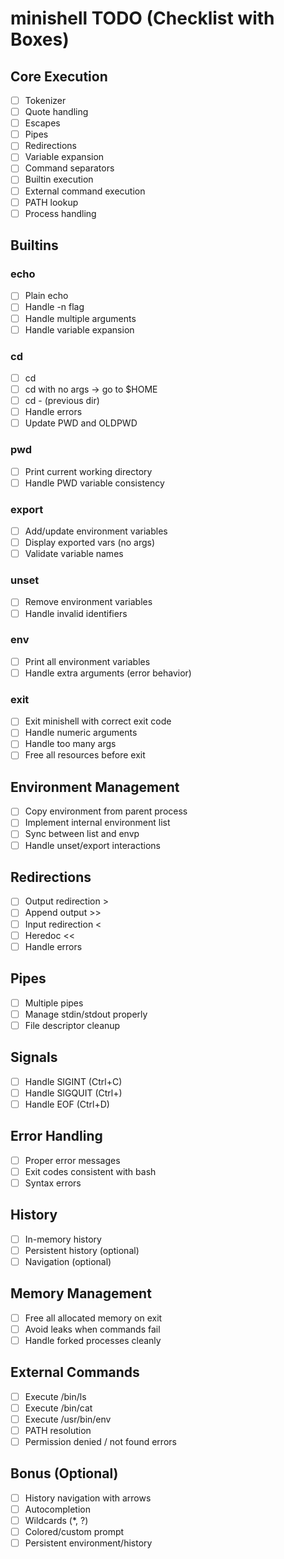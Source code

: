 
# minishell TODO (Checklist with Boxes)

## Core Execution
- [ ] Tokenizer
- [ ] Quote handling
- [ ] Escapes
- [ ] Pipes
- [ ] Redirections
- [ ] Variable expansion
- [ ] Command separators
- [ ] Builtin execution
- [ ] External command execution
- [ ] PATH lookup
- [ ] Process handling

## Builtins

### echo
- [ ] Plain echo
- [ ] Handle -n flag
- [ ] Handle multiple arguments
- [ ] Handle variable expansion

### cd
- [ ] cd <path>
- [ ] cd with no args → go to $HOME
- [ ] cd - (previous dir)
- [ ] Handle errors
- [ ] Update PWD and OLDPWD

### pwd
- [ ] Print current working directory
- [ ] Handle PWD variable consistency

### export
- [ ] Add/update environment variables
- [ ] Display exported vars (no args)
- [ ] Validate variable names

### unset
- [ ] Remove environment variables
- [ ] Handle invalid identifiers

### env
- [ ] Print all environment variables
- [ ] Handle extra arguments (error behavior)

### exit
- [ ] Exit minishell with correct exit code
- [ ] Handle numeric arguments
- [ ] Handle too many args
- [ ] Free all resources before exit

## Environment Management
- [ ] Copy environment from parent process
- [ ] Implement internal environment list
- [ ] Sync between list and envp
- [ ] Handle unset/export interactions

## Redirections
- [ ] Output redirection >
- [ ] Append output >>
- [ ] Input redirection <
- [ ] Heredoc <<
- [ ] Handle errors

## Pipes
- [ ] Multiple pipes
- [ ] Manage stdin/stdout properly
- [ ] File descriptor cleanup

## Signals
- [ ] Handle SIGINT (Ctrl+C)
- [ ] Handle SIGQUIT (Ctrl+\)
- [ ] Handle EOF (Ctrl+D)

## Error Handling
- [ ] Proper error messages
- [ ] Exit codes consistent with bash
- [ ] Syntax errors

## History
- [ ] In-memory history
- [ ] Persistent history (optional)
- [ ] Navigation (optional)

## Memory Management
- [ ] Free all allocated memory on exit
- [ ] Avoid leaks when commands fail
- [ ] Handle forked processes cleanly

## External Commands
- [ ] Execute /bin/ls
- [ ] Execute /bin/cat
- [ ] Execute /usr/bin/env
- [ ] PATH resolution
- [ ] Permission denied / not found errors

## Bonus (Optional)
- [ ] History navigation with arrows
- [ ] Autocompletion
- [ ] Wildcards (*, ?)
- [ ] Colored/custom prompt
- [ ] Persistent environment/history

